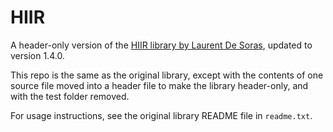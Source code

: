 # HIIR

A header-only version of the [HIIR library by Laurent De Soras](http://ldesoras.free.fr/prod.html#src_hiir), updated to version 1.4.0.

This repo is the same as the original library, except with the contents of one source file moved into a header file to make the library header-only, and with the test folder removed.

For usage instructions, see the original library README file in `readme.txt`.
